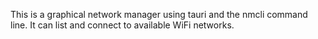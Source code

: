 This is a graphical network manager using tauri and the nmcli command line. 
It can list and connect to available WiFi networks.
